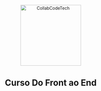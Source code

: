 <p align="center">
  <img src="http://collabcode.training/static/media/logo-avatar.3b0b3a3d.svg" width="200" alt="CollabCodeTech">
</p>
<h1 align="center">Curso Do Front ao End</h1>
<p align="center"></p>